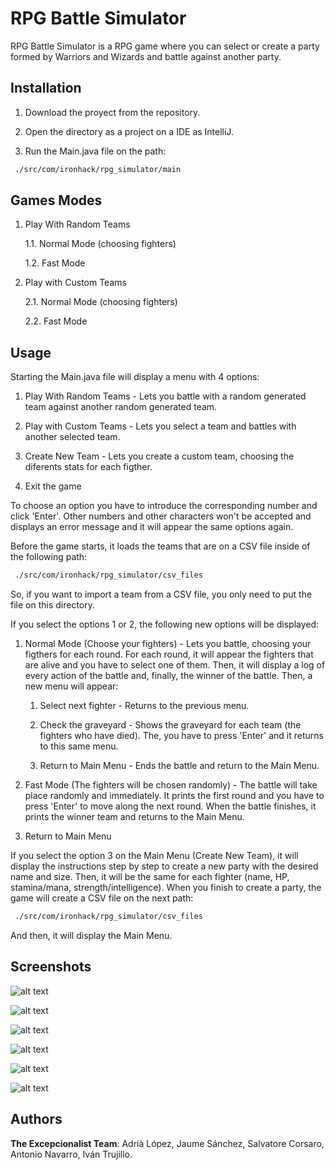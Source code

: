 # RPG Battle Simulator

RPG Battle Simulator is a RPG game where you can select or create a party formed by Warriors and Wizards and battle against another party.

## Installation

1. Download the proyect from the repository.

2. Open the directory as a project on a IDE as IntelliJ.

3. Run the Main.java file on the path:

```bash
 ./src/com/ironhack/rpg_simulator/main
```

## Games Modes

1. Play With Random Teams

   1.1. Normal Mode (choosing fighters)
  
   1.2. Fast Mode

2. Play with Custom Teams

   2.1. Normal Mode (choosing fighters)
  
   2.2. Fast Mode
  
## Usage

Starting the Main.java file will display a menu with 4 options:

   1. Play With Random Teams - Lets you battle with a random generated team against another random generated team.
   
   2. Play with Custom Teams - Lets you select a team and battles with another selected team.
   
   3. Create New Team - Lets you create a custom team, choosing the diferents stats for each figther.
   
   4. Exit the game
 
To choose an option you have to introduce the corresponding number and click 'Enter'. Other numbers and other characters won't be accepted and displays
an error message and it will appear the same options again.
 
Before the game starts, it loads the teams that are on a CSV file inside of the following path:

```bash
 ./src/com/ironhack/rpg_simulator/csv_files
```

So, if you want to import a team from a CSV file, you only need to put the file on this directory.

If you select the options 1 or 2, the following new options will be displayed:

1. Normal Mode (Choose your fighters) - Lets you battle, choosing your figthers for each round. For each round, it will appear the fighters that are alive
   and you have to select one of them. Then, it will display a log of every action of the battle and, finally, the winner of the battle. Then, a new menu will
   appear:
      
   1. Select next fighter - Returns to the previous menu.
      
   2. Check the graveyard - Shows the graveyard for each team (the fighters who have died). The, you have to press 'Enter' and it returns to this same menu.
      
   3. Return to Main Menu - Ends the battle and return to the Main Menu.
   
2. Fast Mode (The fighters will be chosen randomly) - The battle will take place randomly and immediately. It prints the first round and you have to press
'Enter' to move along the next round. When the battle finishes, it prints the winner team and returns to the Main Menu.
   
3. Return to Main Menu
   
If you select the option 3 on the Main Menu (Create New Team), it will display the instructions step by step to create a new party with the desired name and size.
Then, it will be the same for each fighter (name, HP, stamina/mana, strength/intelligence). When you finish to create a party, the game will create a CSV file on the
next path:

```bash
 ./src/com/ironhack/rpg_simulator/csv_files
```

And then, it will display the Main Menu.
   
## Screenshots

![alt text](https://github.com/salvatorecorsaro/ironhack_rpgbattlesimulator/blob/main/screenshots/Screen1.jpg?raw=true)

![alt text](https://github.com/salvatorecorsaro/ironhack_rpgbattlesimulator/blob/main/screenshots/Screen2.jpg?raw=true)

![alt text](https://github.com/salvatorecorsaro/ironhack_rpgbattlesimulator/blob/main/screenshots/Screen3.jpg?raw=true)

![alt text](https://github.com/salvatorecorsaro/ironhack_rpgbattlesimulator/blob/main/screenshots/Screen4.jpg?raw=true)

![alt text](https://github.com/salvatorecorsaro/ironhack_rpgbattlesimulator/blob/main/screenshots/Screen5.jpg?raw=true)

![alt text](https://github.com/salvatorecorsaro/ironhack_rpgbattlesimulator/blob/main/screenshots/Screen6.jpg?raw=true)

## Authors
**The Excepcionalist Team**: Adrià López, Jaume Sánchez, Salvatore Corsaro, Antonio Navarro, Iván Trujillo.
